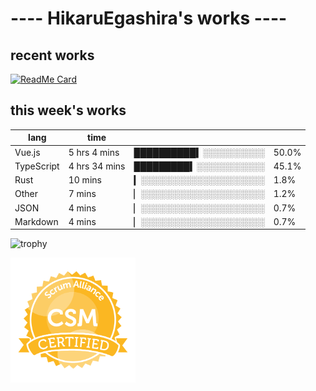 # ---- HikaruEgashira's works ----

## recent works

[![ReadMe Card](https://github-readme-stats.vercel.app/api/pin/?username=twin-te&repo=twinte-front)](https://github.com/twin-te/twinte-front)

## this week's works

| lang        | time           |                       |        |
| ----------- | -------------- | --------------------- | ------ |
| Vue.js      | 5 hrs 4 mins   | ██████████▍░░░░░░░░░░ |  50.0% |
| TypeScript  | 4 hrs 34 mins  | █████████▍░░░░░░░░░░░ |  45.1% |
| Rust        | 10 mins        | ▎░░░░░░░░░░░░░░░░░░░░ |   1.8% |
| Other       | 7 mins         | ▏░░░░░░░░░░░░░░░░░░░░ |   1.2% |
| JSON        | 4 mins         | ▏░░░░░░░░░░░░░░░░░░░░ |   0.7% |
| Markdown    | 4 mins         | ▏░░░░░░░░░░░░░░░░░░░░ |   0.7% |

![trophy](https://github-profile-trophy.vercel.app/?username=HikaruEgashira&theme=flat)

<img src="./image/seal-csm.png" alt="" data-canonical-src="./image/seal-csm.png" width="200" height="200" />
